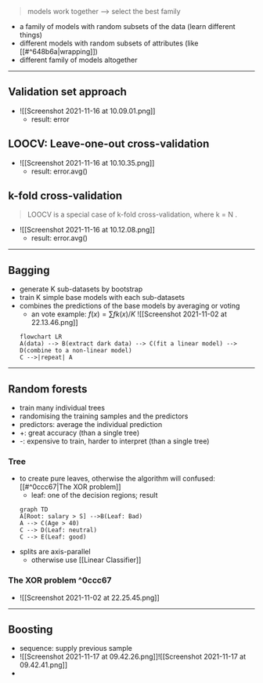 > models work together --> select the best family

- a family of models with random subsets of the data (learn different things)
- different models with random subsets of attributes (like [[#^648b6a|wrapping]])
- different family of models altogether
***
## Validation set approach
- ![[Screenshot 2021-11-16 at 10.09.01.png]]
	- result: error

## LOOCV: Leave-one-out cross-validation
- ![[Screenshot 2021-11-16 at 10.10.35.png]]
	- result: error.avg()

## k-fold cross-validation
> LOOCV is a special case of k-fold cross-validation, where k = N .
- ![[Screenshot 2021-11-16 at 10.12.08.png]]
	- result: error.avg()

***
## Bagging
- generate K sub-datasets by bootstrap
- train K simple base models with each sub-datasets
- combines the predictions of the base models by averaging or voting
	- an vote example: $f(x)=\sum fk(x)/K$ ![[Screenshot 2021-11-02 at 22.13.46.png]]
	``` mermaid
	flowchart LR
	A(data) --> B(extract dark data) --> C(fit a linear model) --> D(combine to a non-linear model)
	C -->|repeat| A
	```
***
## Random forests
- train many individual trees
- randomising the training samples and the predictors
- predictors: average the individual prediction
- +: great accuracy (than a single tree)
- -: expensive to train, harder to interpret (than a single tree)
### Tree
- to create pure leaves, otherwise the algorithm will confused: [[#^0ccc67|The XOR problem]]
	- leaf: one of the decision regions; result
	```mermaid
	graph TD
	A[Root: salary > S] -->B(Leaf: Bad)
	A --> C(Age > 40)
	C --> D(Leaf: neutral)
	C --> E(Leaf: good)
	```
- splits are axis-parallel
	- otherwise use [[Linear Classifier]]
### The XOR problem ^0ccc67
- ![[Screenshot 2021-11-02 at 22.25.45.png]]

***
## Boosting
- sequence: supply previous sample
- ![[Screenshot 2021-11-17 at 09.42.26.png]]![[Screenshot 2021-11-17 at 09.42.41.png]]
- 